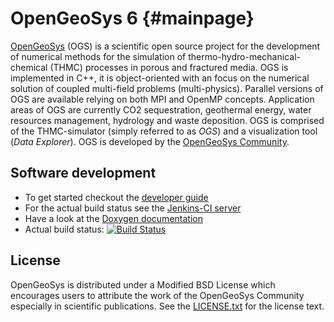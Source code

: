 OpenGeoSys 6                                                      {#mainpage}
============

[OpenGeoSys][ogs] (OGS) is a scientific open source project for the development of
numerical methods for the simulation of thermo-hydro-mechanical-chemical
(THMC) processes in porous and fractured media. OGS is implemented in C++, it
is object-oriented with an focus on the numerical solution of coupled multi-field
problems (multi-physics). Parallel versions of OGS are available relying on
both MPI and OpenMP concepts. Application areas of OGS are currently CO2
sequestration, geothermal energy, water resources management, hydrology and 
waste deposition. OGS is comprised of the THMC-simulator (simply referred to as
*OGS*) and a visualization tool (*Data Explorer*). OGS is developed by the
[OpenGeoSys Community][ogs].

## Software development ##

- To get started checkout the [developer guide][devguide]
- For the actual build status see the [Jenkins-CI server][jenkins-ci]
- Have a look at the [Doxygen documentation][docs]
- Actual build status: [![Build Status](https://travis-ci.org/[ufz]/[ogs].png)](https://travis-ci.org/[ufz]/[ogs])

## License ##

OpenGeoSys is distributed under a Modified BSD License which encourages users to
attribute the work of the OpenGeoSys Community especially in scientific
publications. See the [LICENSE.txt][license-source] for the license text.

[ogs]: http://www.opengeosys.com
[devguide]: http://ufz.github.com/devguide
[jenkins-ci]: https://svn.ufz.de/hudson/job/OGS-6/
[docs]: https://svn.ufz.de/hudson/job/OGS-6/job/Docs/lastSuccessfulBuild/artifact/build/docs/index.html
[license-source]: https://github.com/ufz/ogs/blob/master/LICENSE.txt
